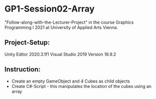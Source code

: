# GP1-Session02-Array
"Follow-along-with-the-Lecturer-Project" in the course Graphics Programming I 2021 at University of Applied Arts Vienna.

## Project-Setup:
Unity Editor 2020.3.1f1
Visual Studio 2019 Version 16.9.2

## Instruction:
* Create an empty GameObject and 4 Cubes as child objects
* Create C#-Script - this manipulates the location of the cubes using an array
